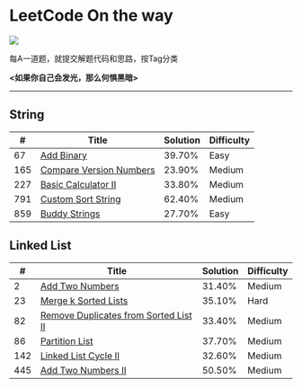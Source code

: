 # LeetCode On the way

![](https://img.shields.io/badge/language-C-red.svg)

每A一道题，就提交解题代码和思路，按Tag分类

**<如果你自己会发光，那么何惧黑暗>**

---

## String

| # | Title | Solution | Difficulty |
|---| ----- | -------- | ---------- |
|67|[Add Binary](https://github.com/Animenzzzz/LeetCode/issues/1)|39.70%|Easy|
|165|[Compare Version Numbers](https://github.com/Animenzzzz/LeetCode/issues/1)|23.90%|Medium|
|227|[Basic Calculator II](https://github.com/Animenzzzz/LeetCode/issues/1)|33.80%|Medium|
|791|[Custom Sort String](https://github.com/Animenzzzz/LeetCode/issues/1)|62.40%|Medium|
|859|[Buddy Strings](https://github.com/Animenzzzz/LeetCode/issues/1)|27.70%|Easy|


## Linked List
| # | Title | Solution | Difficulty |
|---| ----- | -------- | ---------- |
|2|[Add Two Numbers](https://github.com/Animenzzzz/LeetCode/issues/1)|31.40%|Medium|
|23|[Merge k Sorted Lists](https://github.com/Animenzzzz/LeetCode/issues/1)|35.10%|Hard|
|82|[Remove Duplicates from Sorted List II](https://github.com/Animenzzzz/LeetCode/issues/2)|33.40%|Medium|
|86|[Partition List](https://github.com/Animenzzzz/LeetCode/issues/1)|37.70%|Medium|
|142|[Linked List Cycle II](https://github.com/Animenzzzz/LeetCode/issues/1)|32.60%|Medium|
|445|[Add Two Numbers II](https://github.com/Animenzzzz/LeetCode/issues/1)|50.50%|Medium|